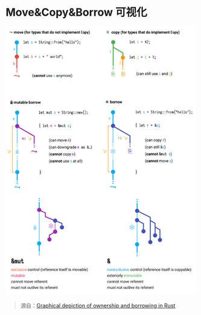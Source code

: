# Move&Copy&Borrow 可视化

![Move&Copy&Borrow 可视化](../assets/rust-move-copy-borrow.svg)

> 源自：[Graphical depiction of ownership and borrowing in Rust](https://rufflewind.com/2017-02-15/rust-move-copy-borrow)